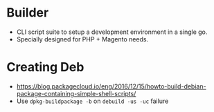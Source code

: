 # Builder

+ CLI script suite to setup a development environment in a single go.
+ Specially designed for PHP + Magento needs. 

# Creating Deb

+ https://blog.packagecloud.io/eng/2016/12/15/howto-build-debian-package-containing-simple-shell-scripts/
+ Use `dpkg-buildpackage -b` on `debuild -us -uc` failure